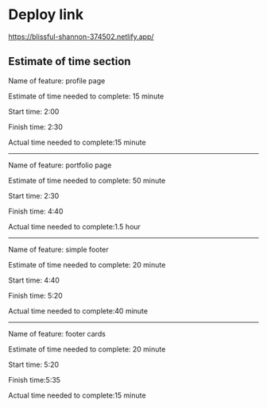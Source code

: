 # Deploy link

<https://blissful-shannon-374502.netlify.app/>

## Estimate of time section

Name of feature: profile page

Estimate of time needed to complete: 15 minute

Start time: 2:00

Finish time: 2:30

Actual time needed to complete:15 minute

---------------------------------------------------

Name of feature: portfolio page

Estimate of time needed to complete: 50 minute

Start time: 2:30

Finish time: 4:40

Actual time needed to complete:1.5 hour

---------------------------------------------------

Name of feature: simple footer

Estimate of time needed to complete: 20 minute

Start time: 4:40

Finish time: 5:20

Actual time needed to complete:40 minute

---------------------------------------------------

Name of feature: footer cards

Estimate of time needed to complete: 20 minute

Start time:  5:20

Finish time:5:35

Actual time needed to complete:15 minute
